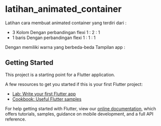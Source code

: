 # latihan_animated_container

Latihan cara membuat animated container yang terdiri dari : 
 - 3 Kolom 
   Dengan perbandingan flexi 1 : 2 : 1
 - 1 baris
   Dengan perbandingan flexi 1 : 1 : 1
 
 Dengan memiliki warna yang berbeda-beda
 Tampilan app : 
 

## Getting Started

This project is a starting point for a Flutter application.

A few resources to get you started if this is your first Flutter project:

- [Lab: Write your first Flutter app](https://flutter.dev/docs/get-started/codelab)
- [Cookbook: Useful Flutter samples](https://flutter.dev/docs/cookbook)

For help getting started with Flutter, view our
[online documentation](https://flutter.dev/docs), which offers tutorials,
samples, guidance on mobile development, and a full API reference.
